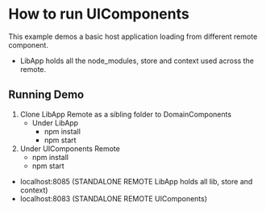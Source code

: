 # How to run UIComponents

This example demos a basic host application loading from different remote component.

- LibApp holds all the node_modules, store and context used across the remote.

## Running Demo

1. Clone LibApp Remote as a sibling folder to DomainComponents
    - Under LibApp
      * npm install
      * npm start
2. Under UIComponents Remote
    * npm install
    * npm start


- localhost:8085 (STANDALONE REMOTE LibApp holds all lib, store and context)
- localhost:8083 (STANDALONE REMOTE UIComponents)
